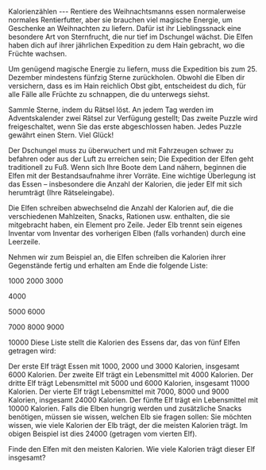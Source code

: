 Kalorienzählen ---
Rentiere des Weihnachtsmanns essen normalerweise normales Rentierfutter, aber sie brauchen viel magische Energie, um Geschenke an Weihnachten zu liefern. 
Dafür ist ihr Lieblingssnack eine besondere Art von Sternfrucht, die nur tief im Dschungel wächst.
Die Elfen haben dich auf ihrer jährlichen Expedition zu dem Hain gebracht, wo die Früchte wachsen.

Um genügend magische Energie zu liefern, muss die Expedition bis zum 25. Dezember mindestens fünfzig Sterne zurückholen. 
Obwohl die Elben dir versichern, dass es im Hain reichlich Obst gibt, entscheidest du dich, für alle Fälle alle Früchte zu schnappen, die du unterwegs siehst.

Sammle Sterne, indem du Rätsel löst. An jedem Tag werden im Adventskalender zwei Rätsel zur Verfügung gestellt; 
Das zweite Puzzle wird freigeschaltet, wenn Sie das erste abgeschlossen haben. Jedes Puzzle gewährt einen Stern. Viel Glück!

Der Dschungel muss zu überwuchert und mit Fahrzeugen schwer zu befahren oder aus der Luft zu erreichen sein; 
Die Expedition der Elfen geht traditionell zu Fuß. Wenn sich Ihre Boote dem Land nähern, beginnen die Elfen mit der Bestandsaufnahme ihrer Vorräte. 
Eine wichtige Überlegung ist das Essen – insbesondere die Anzahl der Kalorien, die jeder Elf mit sich herumträgt (Ihre Rätseleingabe).

Die Elfen schreiben abwechselnd die Anzahl der Kalorien auf, die die verschiedenen Mahlzeiten, Snacks, Rationen usw. enthalten, die sie mitgebracht haben, ein Element pro Zeile. Jeder Elb trennt sein eigenes Inventar vom Inventar des vorherigen Elben (falls vorhanden) durch eine Leerzeile.

Nehmen wir zum Beispiel an, die Elfen schreiben die Kalorien ihrer Gegenstände fertig und erhalten am Ende die folgende Liste:

1000
2000
3000

4000

5000
6000

7000
8000
9000

10000
Diese Liste stellt die Kalorien des Essens dar, das von fünf Elfen getragen wird:

Der erste Elf trägt Essen mit 1000, 2000 und 3000 Kalorien, insgesamt 6000 Kalorien.
Der zweite Elf trägt ein Lebensmittel mit 4000 Kalorien.
Der dritte Elf trägt Lebensmittel mit 5000 und 6000 Kalorien, insgesamt 11000 Kalorien.
Der vierte Elf trägt Lebensmittel mit 7000, 8000 und 9000 Kalorien, insgesamt 24000 Kalorien.
Der fünfte Elf trägt ein Lebensmittel mit 10000 Kalorien.
Falls die Elben hungrig werden und zusätzliche Snacks benötigen, müssen sie wissen, welchen Elb sie fragen sollen: 
Sie möchten wissen, wie viele Kalorien der Elb trägt, der die meisten Kalorien trägt. 
Im obigen Beispiel ist dies 24000 (getragen vom vierten Elf).

Finde den Elfen mit den meisten Kalorien. Wie viele Kalorien trägt dieser Elf insgesamt?
